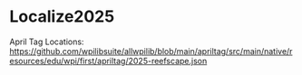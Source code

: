 # Localize2025
April Tag Locations: https://github.com/wpilibsuite/allwpilib/blob/main/apriltag/src/main/native/resources/edu/wpi/first/apriltag/2025-reefscape.json
